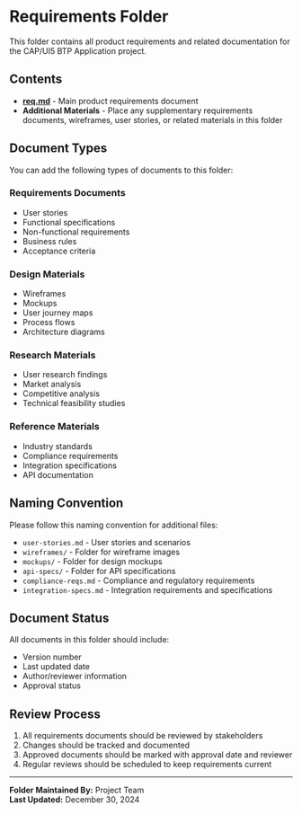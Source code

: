 # Requirements Folder

This folder contains all product requirements and related documentation for the CAP/UI5 BTP Application project.

## Contents

- **[req.md](req.md)** - Main product requirements document
- **Additional Materials** - Place any supplementary requirements documents, wireframes, user stories, or related materials in this folder

## Document Types

You can add the following types of documents to this folder:

### Requirements Documents
- User stories
- Functional specifications
- Non-functional requirements
- Business rules
- Acceptance criteria

### Design Materials
- Wireframes
- Mockups
- User journey maps
- Process flows
- Architecture diagrams

### Research Materials
- User research findings
- Market analysis
- Competitive analysis
- Technical feasibility studies

### Reference Materials
- Industry standards
- Compliance requirements
- Integration specifications
- API documentation

## Naming Convention

Please follow this naming convention for additional files:
- `user-stories.md` - User stories and scenarios
- `wireframes/` - Folder for wireframe images
- `mockups/` - Folder for design mockups
- `api-specs/` - Folder for API specifications
- `compliance-reqs.md` - Compliance and regulatory requirements
- `integration-specs.md` - Integration requirements and specifications

## Document Status

All documents in this folder should include:
- Version number
- Last updated date
- Author/reviewer information
- Approval status

## Review Process

1. All requirements documents should be reviewed by stakeholders
2. Changes should be tracked and documented
3. Approved documents should be marked with approval date and reviewer
4. Regular reviews should be scheduled to keep requirements current

---

**Folder Maintained By:** Project Team  
**Last Updated:** December 30, 2024
